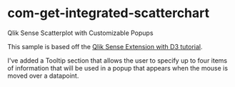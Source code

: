 # com-get-integrated-scatterchart
Qlik Sense Scatterplot with Customizable Popups

This sample is based off the [Qlik Sense Extension with D3 tutorial](http://blog.axc.net/tutorial-how-to-build-a-qlik-sense-extension-with-d3/). 

I've added a Tooltip section that allows the user to specify up to four items of information that will be used in a popup that appears when the mouse is moved over a datapoint.

